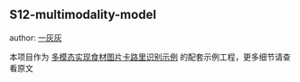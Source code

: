 ## S12-multimodality-model

author: [一灰灰](https://www.hhui.top/)

本项目作为 [多模态实现食材图片卡路里识别示例](../docs/12.多模态实现食材图片卡路里识别示例.md) 的配套示例工程，更多细节请查看原文
